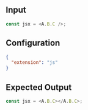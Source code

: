 
## Input
```javascript input
const jsx = <A.B.C />;
```

## Configuration
```json configuration
{
  "extension": "js"
}
```

## Expected Output
```javascript expected output
const jsx = <A.B.C></A.B.C>;
```

